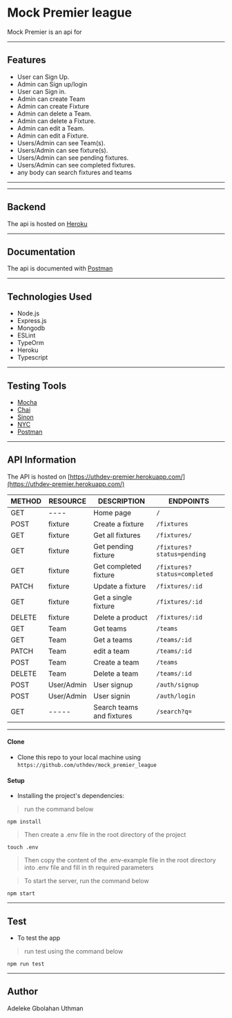 # Mock Premier league

Mock Premier is an api for  

---

## Features

- User can Sign Up.
- Admin can Sign up/login
- User can Sign in.
- Admin can create Team
- Admin can create Fixture
- Admin can delete a Team.
- Admin can delete a Fixture.
- Admin can edit a Team.
- Admin can edit a Fixture.
- Users/Admin can see Team(s).
- Users/Admin can see fixture(s).
- Users/Admin can see pending fixtures.
- Users/Admin can see completed fixtures.
- any body can search fixtures and teams

---

---

## Backend

The api is hosted on [Heroku](https://uthdev-premier.herokuapp.com/)

---

## Documentation

The api is documented with [Postman](https://documenter.getpostman.com/view/6265858/UVkjwyJB)

---

## Technologies Used

- Node.js
- Express.js
- Mongodb
- ESLint
- TypeOrm
- Heroku
- Typescript

---

## Testing Tools

- [Mocha](https://mochajs.org)
- [Chai](https://www.chaijs.com)
- [Sinon](https://sinonjs.org/)
- [NYC](https://istanbul.js.org)
- [Postman](https://www.getpostman.com)

---

## API Information

The API is hosted on [https://uthdev-premier.herokuapp.com/](https://uthdev-premier.herokuapp.com/)

METHOD |  RESOURCE   |     DESCRIPTION                | ENDPOINTS
-------|-------------|--------------------------------|-----------
GET    | ----        | Home page                      |`/`
POST   | fixture     | Create a fixture               |`/fixtures`
GET    | fixture     | Get all fixtures               |`/fixtures/`
GET    | fixture     | Get pending fixture            |`/fixtures?status=pending`
GET    | fixture     | Get completed fixture          |`/fixtures?status=completed`
PATCH  | fixture     | Update a fixture               |`/fixtures/:id`
GET    | fixture     | Get a single fixture           |`/fixtures/:id`
DELETE | fixture     | Delete a product               |`/fixtures/:id`
GET    | Team        | Get teams                      |`/teams`
GET    | Team        | Get a teams                    |`/teams/:id`
PATCH  | Team        | edit a team                    |`/teams/:id`
POST   | Team        | Create a team                  |`/teams`
DELETE | Team        | Delete a team                  |`/teams/:id`
POST   | User/Admin  | User signup                    |`/auth/signup`
POST   | User/Admin  | User signin                    |`/auth/login`
GET    | -----       | Search teams and fixtures      |`/search?q=`

---

#### Clone

- Clone this repo to your local machine using `https://github.com/uthdev/mock_premier_league`

#### Setup

- Installing the project's dependencies:

> run the command below

```shell
npm install
```

> Then create a .env file in the root directory of the project

```shell
touch .env
```

> Then copy the content of the .env-example file in the root directory into .env file and fill in th required parameters

> To start the server, run the command below

```shell
npm start
```

---

## Test

- To test the app

> run test using the command below

```shell
npm run test
```

---

## Author

Adeleke Gbolahan Uthman
